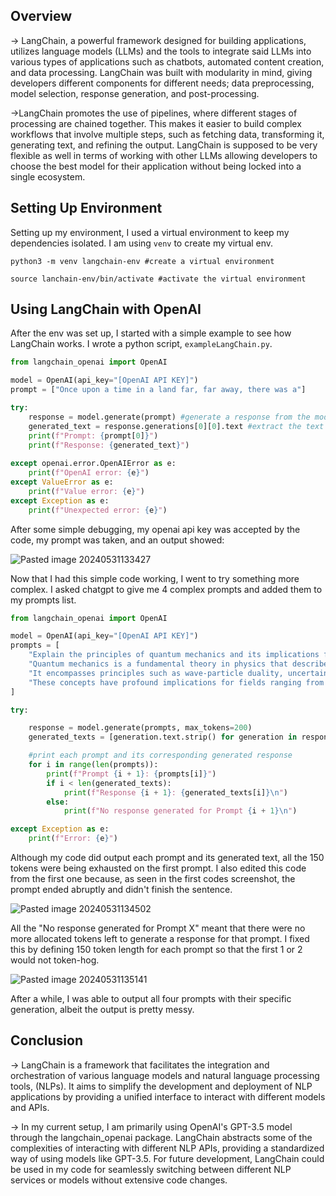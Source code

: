 Overview
---------------
-> LangChain, a powerful framework designed for building applications, utilizes language models (LLMs) and the tools to integrate said LLMs into various types of applications such as chatbots, automated content creation, and data processing. LangChain was built with modularity in mind, giving developers different components for different needs; data preprocessing, model selection, response generation, and post-processing.

->LangChain promotes the use of pipelines, where different stages of processing are chained together. This makes it easier to build complex workflows that involve multiple steps, such as fetching data, transforming it, generating text, and refining the output. LangChain is supposed to be very flexible as well in terms of working with other LLMs allowing developers to choose the best model for their application without being locked into a single ecosystem. 

Setting Up Environment
--------------------------------------
Setting up my environment, I used a virtual environment to keep my dependencies isolated. I am using `venv` to create my virtual env.
```shell
python3 -m venv langchain-env #create a virtual environment

source lanchain-env/bin/activate #activate the virtual environment
```

Using LangChain with OpenAI
-----------------------------------------------
After the env was set up, I started with a simple example to see how LangChain works. I wrote a python script, `exampleLangChain.py`.
```python
from langchain_openai import OpenAI

model = OpenAI(api_key="[OpenAI API KEY]")
prompt = ["Once upon a time in a land far, far away, there was a"]

try:
    response = model.generate(prompt) #generate a response from the model
    generated_text = response.generations[0][0].text #extract the text from the response
    print(f"Prompt: {prompt[0]}")
    print(f"Response: {generated_text}")
    
except openai.error.OpenAIError as e:
    print(f"OpenAI error: {e}")
except ValueError as e:
    print(f"Value error: {e}")
except Exception as e:
    print(f"Unexpected error: {e}")
```
After some simple debugging, my openai api key was accepted by the code, my prompt was taken, and an output showed:

![Pasted image 20240531133427](https://github.com/AquaeMors/LangChain/assets/171375687/b9787bd7-af68-4f1d-ace4-a96684cd2b64)

Now that I had this simple code working, I went to try something more complex. I asked chatgpt to give me 4 complex prompts and added them to my prompts list.
```python
from langchain_openai import OpenAI

model = OpenAI(api_key="[OpenAI API KEY]")
prompts = [
    "Explain the principles of quantum mechanics and its implications for modern physics.",
    "Quantum mechanics is a fundamental theory in physics that describes the behavior of matter and energy at atomic and subatomic scales.",
    "It encompasses principles such as wave-particle duality, uncertainty principle, and quantum entanglement.",
    "These concepts have profound implications for fields ranging from particle physics to quantum computing and cryptography."
]

try:

    response = model.generate(prompts, max_tokens=200)  
    generated_texts = [generation.text.strip() for generation in response.generations[0]]     #extract the texts from the response

    #print each prompt and its corresponding generated response
    for i in range(len(prompts)):
        print(f"Prompt {i + 1}: {prompts[i]}")
        if i < len(generated_texts):
            print(f"Response {i + 1}: {generated_texts[i]}\n")
        else:
            print(f"No response generated for Prompt {i + 1}\n")

except Exception as e:
    print(f"Error: {e}")
```
Although my code did output each prompt and its generated text, all the 150 tokens were being exhausted on the first prompt. I also edited this code from the first one because, as seen in the first codes screenshot, the prompt ended abruptly and didn't finish the sentence.

![Pasted image 20240531134502](https://github.com/AquaeMors/LangChain/assets/171375687/7fe20786-5e81-448c-88d5-85411e6c5928)

All the "No response generated for Prompt X" meant that there were no more allocated tokens left to generate a response for that prompt. I fixed this by defining 150 token length for each prompt so that the first 1 or 2 would not token-hog.

![Pasted image 20240531135141](https://github.com/AquaeMors/LangChain/assets/171375687/d7641ff0-bc36-4196-97bd-3aa95a50e212)

After a while, I was able to output all four prompts with their specific generation, albeit the output is pretty messy.

Conclusion
----------------------------------------------
-> LangChain is a framework that facilitates the integration and orchestration of various language models and natural language processing tools, (NLPs). It aims to simplify the development and deployment of NLP applications by providing a unified interface to interact with different models and APIs.

-> In my current setup, I am primarily using OpenAI's GPT-3.5 model through the langchain_openai package. LangChain abstracts some of the complexities of interacting with different NLP APIs, providing a standardized way of using models like GPT-3.5. For future development, LangChain could be used in my code for seamlessly switching between different NLP services or models without extensive code changes.
